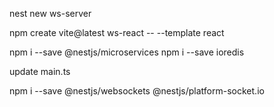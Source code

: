 nest new ws-server

npm create vite@latest ws-react -- --template react

npm i --save @nestjs/microservices
npm i --save ioredis

update main.ts

npm i --save @nestjs/websockets @nestjs/platform-socket.io
